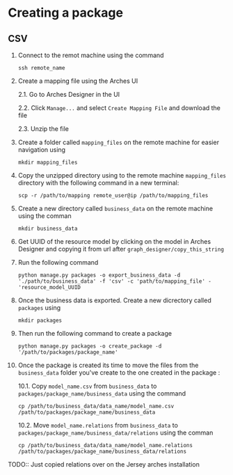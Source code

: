 # Creating a package

## CSV
1. Connect to the remot machine using the command

    `ssh remote_name`

2. Create a mapping file using the Arches UI

    2.1. Go to Arches Designer in the UI

    2.2. Click `Manage...` and select `Create Mapping File` and download the file

    2.3. Unzip the file

3. Create a folder called `mapping_files` on the remote machine for easier navigation using 

    `mkdir mapping_files` 

4. Copy the unzipped directory using to the remote machine `mapping_files` directory with the following command in a new terminal:

    `scp -r /path/to/mapping remote_user@ip /path/to/mapping_files`

5. Create a new directory called `business_data` on the remote machine using the comman

    `mkdir business_data`

6. Get UUID of the resource model by clicking on the model in Arches Designer and copying it from url after `graph_designer/copy_this_string`

7. Run the following command

    `python manage.py packages -o export_business_data -d './path/to/business_data' -f 'csv' -c 'path/to/mapping_file' -'resource_model_UUID`

8. Once the business data is exported. Create a new dicrectory called `packages` using 

    `mkdir packages`

9. Then run the following command to create a package

    `python manage.py packages -o create_package -d '/path/to/packages/package_name'`

10. Once the package is created its time to move the files from the `business_data` folder you've create to the one created in the package :

    10.1. Copy `model_name.csv` from `business_data` to `packages/package_name/business_data` using the command 

    `cp /path/to/business_data/data_name/model_name.csv /path/to/packages/package_name/business_data`

    10.2. Move `model_name.relations` from `business_data` to `packages/package_name/business_data/relations` using the comman

    `cp /path/to/business_data/data_name/model_name.relations /path/to/packages/package_name/business_data/relations`

TODO:: Just copied relations over on the Jersey arches installation 